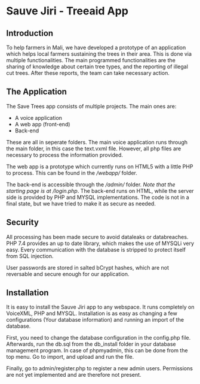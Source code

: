 # Sauve Jiri - Treeaid App
## Introduction

To help farmers in Mali, we have developed a prototype of an application which helps local farmers sustaining the trees in their area. This is done via multiple functionalities. The main programmed functionalities are the sharing of knowledge about certain tree types, and the reporting of illegal cut trees. After these reports, the team can take necessary action. 

## The Application

The Save Trees app consists of multiple projects. The main ones are:
* A voice application
* A web app (front-end)
* Back-end

These are all in seperate folders. The main voice application runs through the main folder, in this case the text.vxml file. However, all php files are necessary to process the information provided.

The web app is a prototype which currently runs on HTML5 with a little PHP to process. This can be found in the */webapp/* folder.

The back-end is accessible through the */admin/* folder. *Note that the starting page is at /login.php*. The back-end runs on HTML, while the server side is provided by PHP and MYSQL implementations. The code is not in a final state, but we have tried to make it as secure as needed.

## Security

All processing has been made secure to avoid dataleaks or databreaches. PHP 7.4 provides an up to date library, which makes the use of MYSQLi very easy. Every communication with the database is stripped to protect itself from SQL injection. 

User passwords are stored in salted bCrypt hashes, which are not reversable and secure enough for our application.

## Installation

 It is easy to install the Sauve Jiri app to any webspace. It runs completely on VoiceXML, PHP and MYSQL. Installation is as easy as changing a few configurations (Your database information) and running an import of the database. 

 First, you need to change the database configuration in the config.php file. Afterwards, run the db.sql from the db_install folder in your database management program. In case of phpmyadmin, this can be done from the top menu. Go to import, and upload and run the file.

 Finally, go to admin/register.php to register a new admin users. Permissions are not yet implemented and are therefore not present.
